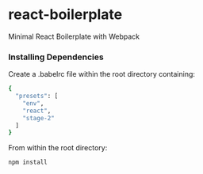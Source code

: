 # react-boilerplate
Minimal React Boilerplate with Webpack

### Installing Dependencies

Create a .babelrc file within the root directory containing:
```sh
{
  "presets": [
    "env",
    "react",
    "stage-2"
  ]
}
```  

From within the root directory:

```sh
npm install
```
